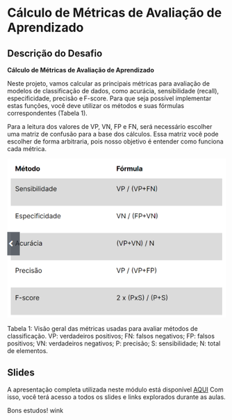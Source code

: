 # Cálculo de Métricas de Avaliação de Aprendizado

## Descrição do Desafio

**Cálculo de Métricas de Avaliação de Aprendizado** 

Neste projeto, vamos calcular as principais métricas para avaliação de modelos de classificação de dados, como acurácia, sensibilidade (recall), especificidade, precisão e F-score. Para que seja possível implementar estas funções, você deve utilizar os métodos e suas fórmulas correspondentes (Tabela 1). 

Para a leitura dos valores de VP, VN, FP e FN, será necessário escolher uma matriz de confusão para a base dos cálculos. Essa matriz você pode escolher de forma arbitraria, pois nosso objetivo é entender como funciona cada métrica.  

![Tabela](./Screenshot%202023-06-15%20122620.png)

Tabela 1: Visão geral das métricas usadas para avaliar métodos de classificação. VP: verdadeiros positivos; FN: falsos negativos; FP: falsos positivos; VN: verdadeiros negativos; P: precisão; S: sensibilidade; N: total de elementos. 

## Slides
A apresentação completa utilizada neste módulo está disponível [AQUI](https://academiapme-my.sharepoint.com/:w:/g/personal/kawan_dio_me/Eahgxitum4BBsD3zhtsFCIcBZUMWeOI70Q5XbpWuHfycWQ?e=0pcEXs)
Com isso, você terá acesso a todos os slides e links explorados durante as aulas.

Bons estudos! wink
